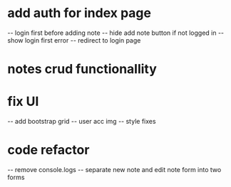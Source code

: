 <!-- # integrate GIT into the project -->

<!-- # integrate Firebase into the project -->
  <!-- -Register the project -->
  <!-- -init firestore -->
  <!-- -init node -->
  <!-- -install firebase -->
  <!-- -install webpack -->

<!-- # integrate Firebase Auth
  -sign up form
  -log in form 
  -log out button -->

<!-- # Notes
- new note form -->

# add auth for index page
  -- login first before adding note
  -- hide add note button if not logged in
  -- show login first error
  -- redirect to login page


# notes crud functionallity
  <!-- -- fix modal 
    - new note modal open from js  -->
  <!-- -- edit functionallity -->
  <!-- -- delete functionallity -->
  <!-- -- single note view -->

# fix UI
  -- add bootstrap grid
  -- user acc img
  -- style fixes

# code refactor
  -- remove console.logs
  -- separate new note and edit note form into two forms

